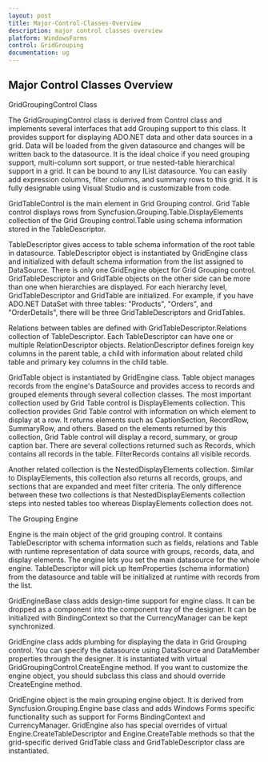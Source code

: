 ```yaml
---
layout: post
title: Major-Control-Classes-Overview
description: major control classes overview
platform: WindowsForms
control: GridGrouping
documentation: ug
---
```


## Major Control Classes Overview

GridGroupingControl Class

The GridGroupingControl class is derived from Control class and implements several interfaces that add Grouping support to this class. It provides support for displaying ADO.NET data and other data sources in a grid. Data will be loaded from the given datasource and changes will be written back to the datasource. It is the ideal choice if you need grouping support, multi-column sort support, or true nested-table hierarchical support in a grid. It can be bound to any IList datasource. You can easily add expression columns, filter columns, and summary rows to this grid. It is fully designable using Visual Studio and is customizable from code. 

GridTableControl is the main element in Grid Grouping control. Grid Table control displays rows from Syncfusion.Grouping.Table.DisplayElements collection of the Grid Grouping control.Table using schema information stored in the TableDescriptor.

TableDescriptor gives access to table schema information of the root table in datasource. TableDescriptor object is instantiated by GridEngine class and initialized with default schema information from the list assigned to DataSource. There is only one GridEngine object for Grid Grouping control. GridTableDescriptor and GridTable objects on the other side can be more than one when hierarchies are displayed. For each hierarchy level, GridTableDescriptor and GridTable are initialized. For example, if you have ADO.NET DataSet with three tables: "Products", "Orders", and "OrderDetails", there will be three GridTableDescriptors and GridTables.

Relations between tables are defined with GridTableDescriptor.Relations collection of TableDescriptor. Each TableDescriptor can have one or multiple RelationDescriptor objects. RelationDescriptor defines foreign key columns in the parent table, a child with information about related child table and primary key columns in the child table.

GridTable object is instantiated by GridEngine class. Table object manages records from the engine's DataSource and provides access to records and grouped elements through several collection classes. The most important collection used by Grid Table control is DisplayElements collection. This collection provides Grid Table control with information on which element to display at a row. It returns elements such as CaptionSection, RecordRow, SummaryRow, and others. Based on the elements returned by this collection, Grid Table control will display a record, summary, or group caption bar. There are several collections returned such as Records, which contains all records in the table. FilterRecords contains all visible records.

Another related collection is the NestedDisplayElements collection. Similar to DisplayElements, this collection also returns all records, groups, and sections that are expanded and meet filter criteria. The only difference between these two collections is that NestedDisplayElements collection steps into nested tables too whereas DisplayElements collection does not.

The Grouping Engine

Engine is the main object of the grid grouping control. It contains TableDescriptor with schema information such as fields, relations and Table with runtime representation of data source with groups, records, data, and display elements. The engine lets you set the main datasource for the whole engine. TableDescriptor will pick up ItemProperties (schema information) from the datasource and table will be initialized at runtime with records from the list.

GridEngineBase class adds design-time support for engine class. It can be dropped as a component into the component tray of the designer. It can be initialized with BindingContext so that the CurrencyManager can be kept synchronized. 

GridEngine class adds plumbing for displaying the data in Grid Grouping control. You can specify the datasource using DataSource and DataMember properties through the designer. It is instantiated with virtual GridGroupingControl.CreateEngine method. If you want to customize the engine object, you should subclass this class and should override CreateEngine method.

GridEngine object is the main grouping engine object. It is derived from Syncfusion.Grouping.Engine base class and adds Windows Forms specific functionality such as support for Forms BindingContext and CurrencyManager. GridEngine also has special overrides of virtual Engine.CreateTableDescriptor and Engine.CreateTable methods so that the grid-specific derived GridTable class and GridTableDescriptor class are instantiated.

